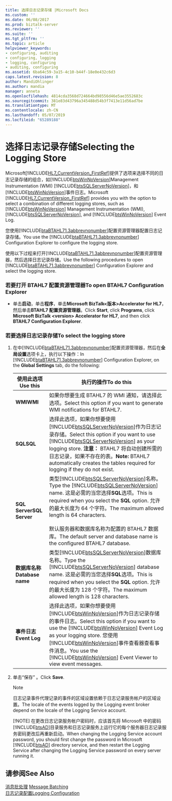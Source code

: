 ```yaml
---
title: 选择日志记录存储 |Microsoft Docs
ms.custom: ''
ms.date: 06/08/2017
ms.prod: biztalk-server
ms.reviewer: ''
ms.suite: ''
ms.tgt_pltfrm: ''
ms.topic: article
helpviewer_keywords:
- configuring, auditing
- configuring, logging
- logging, configuring
- auditing, configuring
ms.assetid: 6ba64c59-3a15-4c10-b44f-18e0e432c6d3
caps.latest.revision: 8
author: MandiOhlinger
ms.author: mandia
manager: anneta
ms.openlocfilehash: 4814cda3568d724664bd98556d46e5ae3552683c
ms.sourcegitcommit: 381e83d43796a345488d54b3f7413e11d56ad7be
ms.translationtype: MT
ms.contentlocale: zh-CN
ms.lasthandoff: 05/07/2019
ms.locfileid: "65289188"
---
```

# <a name="selecting-the-logging-store"></a><span data-ttu-id="19ef5-102">选择日志记录存储</span><span class="sxs-lookup"><span data-stu-id="19ef5-102">Selecting the Logging Store</span></span>
<span data-ttu-id="19ef5-103">Microsoft[!INCLUDE[HL7_CurrentVersion_FirstRef](../../includes/hl7-currentversion-firstref-md.md)]提供了选项来选择不同的日志记录存储的组合，如[!INCLUDE[btsWinNoVersion](../../includes/btswinnoversion-md.md)]Management Instrumentation (WMI) [!INCLUDE[btsSQLServerNoVersion](../../includes/btssqlservernoversion-md.md)]，和[!INCLUDE[btsWinNoVersion](../../includes/btswinnoversion-md.md)]事件日志。</span><span class="sxs-lookup"><span data-stu-id="19ef5-103">Microsoft [!INCLUDE[HL7_CurrentVersion_FirstRef](../../includes/hl7-currentversion-firstref-md.md)] provides you with the option to select a combination of different logging stores, such as [!INCLUDE[btsWinNoVersion](../../includes/btswinnoversion-md.md)] Management Instrumentation (WMI), [!INCLUDE[btsSQLServerNoVersion](../../includes/btssqlservernoversion-md.md)], and [!INCLUDE[btsWinNoVersion](../../includes/btswinnoversion-md.md)] Event Log.</span></span>  

 <span data-ttu-id="19ef5-104">您使用[!INCLUDE[btaBTAHL71.3abbrevnonumber](../../includes/btabtahl71-3abbrevnonumber-md.md)]配置资源管理器配置日志记录存储。</span><span class="sxs-lookup"><span data-stu-id="19ef5-104">You use the [!INCLUDE[btaBTAHL71.3abbrevnonumber](../../includes/btabtahl71-3abbrevnonumber-md.md)] Configuration Explorer to configure the logging store.</span></span>  

 <span data-ttu-id="19ef5-105">使用以下过程来打开[!INCLUDE[btaBTAHL71.3abbrevnonumber](../../includes/btabtahl71-3abbrevnonumber-md.md)]配置资源管理器，然后选择日志记录存储。</span><span class="sxs-lookup"><span data-stu-id="19ef5-105">Use the following procedures to open [!INCLUDE[btaBTAHL71.3abbrevnonumber](../../includes/btabtahl71-3abbrevnonumber-md.md)] Configuration Explorer and select the logging store.</span></span>  

### <a name="to-open-btahl7-configuration-explorer"></a><span data-ttu-id="19ef5-106">若要打开 BTAHL7 配置资源管理器</span><span class="sxs-lookup"><span data-stu-id="19ef5-106">To open BTAHL7 Configuration Explorer</span></span>  

-   <span data-ttu-id="19ef5-107">单击**启动**，单击**程序**，单击**Microsoft BizTalk\<版本\>Accelerator for HL7**，然后单击**BTAHL7 配置资源管理器**。</span><span class="sxs-lookup"><span data-stu-id="19ef5-107">Click **Start**, click **Programs**, click **Microsoft BizTalk \<version\> Accelerator for HL7**, and then click **BTAHL7 Configuration Explorer**.</span></span>  

### <a name="to-select-the--logging-store"></a><span data-ttu-id="19ef5-108">若要选择日志记录存储</span><span class="sxs-lookup"><span data-stu-id="19ef5-108">To select the  logging store</span></span>  

1. <span data-ttu-id="19ef5-109">在中[!INCLUDE[btaBTAHL71.3abbrevnonumber](../../includes/btabtahl71-3abbrevnonumber-md.md)]配置资源管理器，然后在**全局设置**选项卡上，执行以下操作：</span><span class="sxs-lookup"><span data-stu-id="19ef5-109">In [!INCLUDE[btaBTAHL71.3abbrevnonumber](../../includes/btabtahl71-3abbrevnonumber-md.md)] Configuration Explorer, on the **Global Settings** tab, do the following:</span></span>  


   |     <span data-ttu-id="19ef5-110">使用此选项</span><span class="sxs-lookup"><span data-stu-id="19ef5-110">Use this</span></span>      |                                                                                                                                     <span data-ttu-id="19ef5-111">执行的操作</span><span class="sxs-lookup"><span data-stu-id="19ef5-111">To do this</span></span>                                                                                                                                     |
   |-------------------|------------------------------------------------------------------------------------------------------------------------------------------------------------------------------------------------------------------------------------------------------------------------------------|
   |      <span data-ttu-id="19ef5-112">**WMI**</span><span class="sxs-lookup"><span data-stu-id="19ef5-112">**WMI**</span></span>      |                                                                                                      <span data-ttu-id="19ef5-113">如果你想要生成 BTAHL7 的 WMI 通知，请选择此选项。</span><span class="sxs-lookup"><span data-stu-id="19ef5-113">Select this option if you want to generate WMI notifications for BTAHL7.</span></span>                                                                                                      |
   |      <span data-ttu-id="19ef5-114">**SQL**</span><span class="sxs-lookup"><span data-stu-id="19ef5-114">**SQL**</span></span>      |                     <span data-ttu-id="19ef5-115">选择此选项，如果你想要使用[!INCLUDE[btsSQLServerNoVersion](../../includes/btssqlservernoversion-md.md)]作为日志记录存储。</span><span class="sxs-lookup"><span data-stu-id="19ef5-115">Select this option if you want to use [!INCLUDE[btsSQLServerNoVersion](../../includes/btssqlservernoversion-md.md)] as your  logging store.</span></span> <span data-ttu-id="19ef5-116">**注意：** BTAHL7 将自动创建所需的日志记录，如果不存在的表。</span><span class="sxs-lookup"><span data-stu-id="19ef5-116">**Note:**  BTAHL7 automatically creates the tables required for  logging if they do not exist.</span></span>                     |
   |  <span data-ttu-id="19ef5-117">**SQL Server**</span><span class="sxs-lookup"><span data-stu-id="19ef5-117">**SQL Server**</span></span>   | <span data-ttu-id="19ef5-118">类型[!INCLUDE[btsSQLServerNoVersion](../../includes/btssqlservernoversion-md.md)]名称。</span><span class="sxs-lookup"><span data-stu-id="19ef5-118">Type the [!INCLUDE[btsSQLServerNoVersion](../../includes/btssqlservernoversion-md.md)] name.</span></span> <span data-ttu-id="19ef5-119">这是必需的当您选择**SQL**选项。</span><span class="sxs-lookup"><span data-stu-id="19ef5-119">This is required when you select the **SQL** option.</span></span> <span data-ttu-id="19ef5-120">允许的最大长度为 64 个字符。</span><span class="sxs-lookup"><span data-stu-id="19ef5-120">The maximum allowed length is 64 characters.</span></span><br /><br /> <span data-ttu-id="19ef5-121">默认服务器和数据库名称为配置的 BTAHL7 数据库。</span><span class="sxs-lookup"><span data-stu-id="19ef5-121">The default server and database name is the configured BTAHL7 database.</span></span> |
   | <span data-ttu-id="19ef5-122">**数据库名称**</span><span class="sxs-lookup"><span data-stu-id="19ef5-122">**Database name**</span></span> |                                      <span data-ttu-id="19ef5-123">类型[!INCLUDE[btsSQLServerNoVersion](../../includes/btssqlservernoversion-md.md)]数据库名称。</span><span class="sxs-lookup"><span data-stu-id="19ef5-123">Type the [!INCLUDE[btsSQLServerNoVersion](../../includes/btssqlservernoversion-md.md)] database name.</span></span> <span data-ttu-id="19ef5-124">这是必需的当您选择**SQL**选项。</span><span class="sxs-lookup"><span data-stu-id="19ef5-124">This is required when you select the **SQL** option.</span></span> <span data-ttu-id="19ef5-125">允许的最大长度为 128 个字符。</span><span class="sxs-lookup"><span data-stu-id="19ef5-125">The maximum allowed length is 128 characters.</span></span>                                      |
   |  <span data-ttu-id="19ef5-126">**事件日志**</span><span class="sxs-lookup"><span data-stu-id="19ef5-126">**Event  Log**</span></span>   |          <span data-ttu-id="19ef5-127">选择此选项，如果你想要使用[!INCLUDE[btsWinNoVersion](../../includes/btswinnoversion-md.md)]作为日志记录存储的事件日志。</span><span class="sxs-lookup"><span data-stu-id="19ef5-127">Select this option if you want to use the [!INCLUDE[btsWinNoVersion](../../includes/btswinnoversion-md.md)] Event Log as your  logging store.</span></span> <span data-ttu-id="19ef5-128">您使用[!INCLUDE[btsWinNoVersion](../../includes/btswinnoversion-md.md)]事件查看器查看事件消息。</span><span class="sxs-lookup"><span data-stu-id="19ef5-128">You use the [!INCLUDE[btsWinNoVersion](../../includes/btswinnoversion-md.md)] Event Viewer to view event messages.</span></span>          |


2. <span data-ttu-id="19ef5-129">单击“保存” 。</span><span class="sxs-lookup"><span data-stu-id="19ef5-129">Click **Save**.</span></span>  

   > [!NOTE]
   >  <span data-ttu-id="19ef5-130">日志记录事件代理记录的事件的区域设置依赖于日志记录服务帐户的区域设置。</span><span class="sxs-lookup"><span data-stu-id="19ef5-130">The locale of the events logged by the  Logging event broker depend on the locale of the  Logging Service account.</span></span>  
   > 
   > [!NOTE]
   >  <span data-ttu-id="19ef5-131">在更改日志记录服务帐户密码时，应该首先将 Microsoft 中的密码[!INCLUDE[btsAD](../../includes/btsad-md.md)]目录服务和日志记录服务上运行它的每个服务器日志记录服务密码更改后再重新启动。</span><span class="sxs-lookup"><span data-stu-id="19ef5-131">When changing the  Logging Service account password, you should first change the password in Microsoft [!INCLUDE[btsAD](../../includes/btsad-md.md)] directory service, and then restart the  Logging Service after changing the  Logging Service password on every server running it.</span></span>  

## <a name="see-also"></a><span data-ttu-id="19ef5-132">请参阅</span><span class="sxs-lookup"><span data-stu-id="19ef5-132">See Also</span></span>  
 <span data-ttu-id="19ef5-133">[消息批处理](../../adapters-and-accelerators/accelerator-hl7/message-batching.md) </span><span class="sxs-lookup"><span data-stu-id="19ef5-133">[Message Batching](../../adapters-and-accelerators/accelerator-hl7/message-batching.md) </span></span>  
 [<span data-ttu-id="19ef5-134">日志记录配置</span><span class="sxs-lookup"><span data-stu-id="19ef5-134">Logging Configuration</span></span>](../../adapters-and-accelerators/accelerator-hl7/logging-configuration.md)